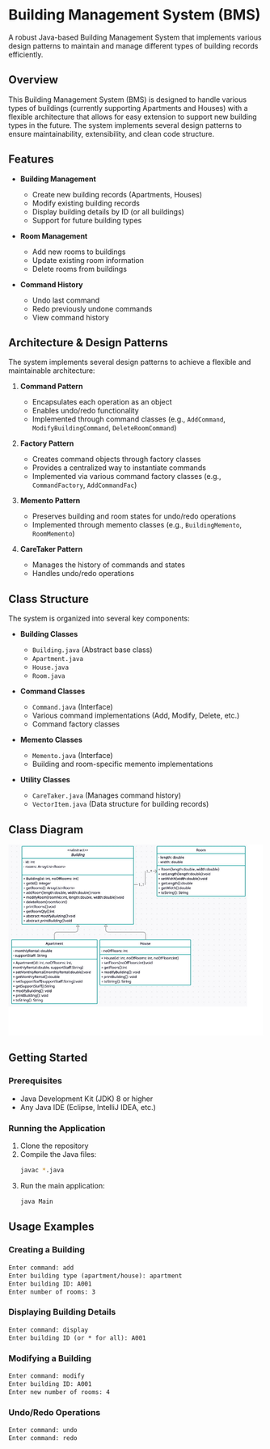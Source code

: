 # Building Management System (BMS)

A robust Java-based Building Management System that implements various design patterns to maintain and manage different types of building records efficiently.

## Overview

This Building Management System (BMS) is designed to handle various types of buildings (currently supporting Apartments and Houses) with a flexible architecture that allows for easy extension to support new building types in the future. The system implements several design patterns to ensure maintainability, extensibility, and clean code structure.

## Features

- **Building Management**
  - Create new building records (Apartments, Houses)
  - Modify existing building records
  - Display building details by ID (or all buildings)
  - Support for future building types

- **Room Management**
  - Add new rooms to buildings
  - Update existing room information
  - Delete rooms from buildings

- **Command History**
  - Undo last command
  - Redo previously undone commands
  - View command history

## Architecture & Design Patterns

The system implements several design patterns to achieve a flexible and maintainable architecture:

1. **Command Pattern**
   - Encapsulates each operation as an object
   - Enables undo/redo functionality
   - Implemented through command classes (e.g., `AddCommand`, `ModifyBuildingCommand`, `DeleteRoomCommand`)

2. **Factory Pattern**
   - Creates command objects through factory classes
   - Provides a centralized way to instantiate commands
   - Implemented via various command factory classes (e.g., `CommandFactory`, `AddCommandFac`)

3. **Memento Pattern**
   - Preserves building and room states for undo/redo operations
   - Implemented through memento classes (e.g., `BuildingMemento`, `RoomMemento`)

4. **CareTaker Pattern**
   - Manages the history of commands and states
   - Handles undo/redo operations

## Class Structure

The system is organized into several key components:

- **Building Classes**
  - `Building.java` (Abstract base class)
  - `Apartment.java`
  - `House.java`
  - `Room.java`

- **Command Classes**
  - `Command.java` (Interface)
  - Various command implementations (Add, Modify, Delete, etc.)
  - Command factory classes

- **Memento Classes**
  - `Memento.java` (Interface)
  - Building and room-specific memento implementations

- **Utility Classes**
  - `CareTaker.java` (Manages command history)
  - `VectorItem.java` (Data structure for building records)

## Class Diagram

![Class Diagram](class_diagram/class_diagram.jpg)

## Getting Started

### Prerequisites

- Java Development Kit (JDK) 8 or higher
- Any Java IDE (Eclipse, IntelliJ IDEA, etc.)

### Running the Application

1. Clone the repository
2. Compile the Java files:
   ```bash
   javac *.java
   ```
3. Run the main application:
   ```bash
   java Main
   ```

## Usage Examples

### Creating a Building
```
Enter command: add
Enter building type (apartment/house): apartment
Enter building ID: A001
Enter number of rooms: 3
```

### Displaying Building Details
```
Enter command: display
Enter building ID (or * for all): A001
```

### Modifying a Building
```
Enter command: modify
Enter building ID: A001
Enter new number of rooms: 4
```

### Undo/Redo Operations
```
Enter command: undo
Enter command: redo
```


